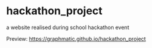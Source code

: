 # hackathon_project

a website realised during school hackathon event

Preview: https://graphmatic.github.io/hackathon_project

